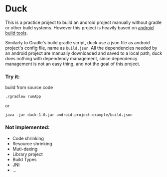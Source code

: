 # Duck

This is a practice project to build an android project manually without gradle or other build systems. However this project is heavily based on [android build tools](https://android.googlesource.com/platform/tools/base/+/studio-master-dev/build-system/).

Similarly to Gradle's build.gradle script, duck use a json file as android project's config file, name as `build.json`. All the dependencies needed by an android project are manually downloaded and saved to a local path, duck does nothing with dependency management, since dependency management is not an easy thing, and not the goal of this project.


### Try it:

build from source code

```
./gradlew runApp
```
or 

```
java -jar duck-1.0.jar android-project-example/build.json 
```

### Not implemented:

+ Code shrinking
+ Resource shrinking
+ Muti-dexing
+ Library project
+ Build Types
+ JNI
+ ...
